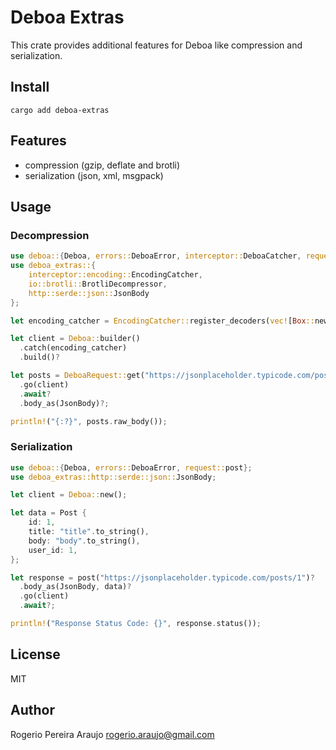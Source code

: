 # Deboa Extras

This crate provides additional features for Deboa like compression and serialization.

## Install

`cargo add deboa-extras`

## Features

- compression (gzip, deflate and brotli)
- serialization (json, xml, msgpack)

## Usage

### Decompression

```rust
use deboa::{Deboa, errors::DeboaError, interceptor::DeboaCatcher, request::DeboaRequest};
use deboa_extras::{
    interceptor::encoding::EncodingCatcher,
    io::brotli::BrotliDecompressor,
    http::serde::json::JsonBody
};

let encoding_catcher = EncodingCatcher::register_decoders(vec![Box::new(BrotliDecompressor)]);

let client = Deboa::builder()
  .catch(encoding_catcher)
  .build()?

let posts = DeboaRequest::get("https://jsonplaceholder.typicode.com/posts/1")?
  .go(client)
  .await?
  .body_as(JsonBody)?;

println!("{:?}", posts.raw_body());
```

### Serialization

```rust
use deboa::{Deboa, errors::DeboaError, request::post};
use deboa_extras::http::serde::json::JsonBody;

let client = Deboa::new();

let data = Post {
    id: 1,
    title: "title".to_string(),
    body: "body".to_string(),
    user_id: 1,
};

let response = post("https://jsonplaceholder.typicode.com/posts/1")?
  .body_as(JsonBody, data)?
  .go(client)
  .await?;

println!("Response Status Code: {}", response.status());
```

## License

MIT

## Author

Rogerio Pereira Araujo <rogerio.araujo@gmail.com>
